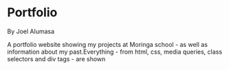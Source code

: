 # Portfolio

By Joel Alumasa

A portfolio website showing my projects at Moringa school - as well as information about my past.Everything - from html, css, media queries, class selectors and div tags - are shown



